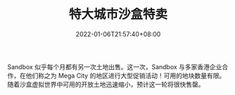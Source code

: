 ﻿---
title: "特大城市沙盒特卖"
date: 2022-01-06T21:57:40+08:00
lastmod: 2022-01-06T16:45:40+08:00
draft: false
authors: ["Valiant"]
description: "Sandbox 似乎每个月都有另一次土地出售。这一次，Sandbox 与多家香港企业合作，在他们称之为 Mega City 的地区进行大型促销活动！可用的地块数量有限。随着沙盒虚拟世界中可用的开放土地迅速缩小，预计这一轮将很快售罄。"
featuredImage: "sandbox-mega-sale-for-mega-city.jpeg"
tags: ["Virtual World","虚拟世界","Play to Earn"]
categories: ["news"]
news: ["虚拟世界"]
weight: 
lightgallery: true
pinned: false
recommend: false
recommend1: false
---

Sandbox 似乎每个月都有另一次土地出售。这一次，Sandbox 与多家香港企业合作，在他们称之为 Mega City 的地区进行大型促销活动！可用的地块数量有限。随着沙盒虚拟世界中可用的开放土地迅速缩小，预计这一轮将很快售罄。

<!--more-->

